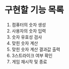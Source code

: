 # 구현할 기능 목록

1. 컴퓨터의 숫자 생성
2. 사용자의 숫자 입력
3. 숫자 유효성 검사
4. 맞힌 숫자 계산
5. 맞힌 숫자 계산 결과값 출력
6. 3스트라이크 여부 확인
7. 게임 재시작 및 종료